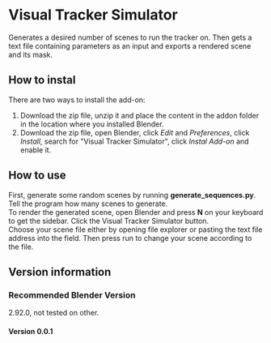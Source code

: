 # Visual Tracker Simulator
Generates a desired number of scenes to run the tracker on. Then gets a text file containing parameters as an input and exports a rendered scene and its mask.

## How to instal
There are two ways to install the add-on:
1. Download the zip file, unzip it and place the content in the addon folder in the location where you installed Blender.
2. Download the zip file, open Blender, click _Edit_ and _Preferences_, click _Install_, search for "Visual Tracker Simulator", click _Instal Add-on_ and enable it.

## How to use
First, generate some random scenes by running **generate_sequences.py**. Tell the program how many scenes to generate.\
To render the generated scene, open Blender and press **N** on your keyboard to get the sidebar. Click the Visual Tracker Simulator button.\
Choose your scene file either by opening file explorer or pasting the text file address into the field. Then press run to change your scene according to the file.

## Version information

### Recommended Blender Version
2.92.0, not tested on other.

#### Version 0.0.1
